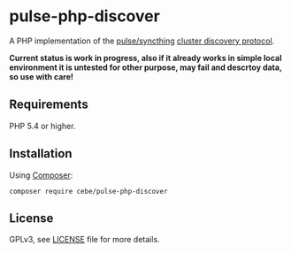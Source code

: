 pulse-php-discover
==================

A PHP implementation of the [pulse/syncthing](https://ind.ie/pulse) [cluster discovery protocol](https://github.com/syncthing/syncthing/blob/master/protocol/DISCOVERY.md).

**Current status is work in progress, also if it already works in simple local environment it is
untested for other purpose, may fail and descrtoy data, so use with care!**

Requirements
------------

PHP 5.4 or higher.

Installation
------------

Using [Composer](http://getcomposer.org):

    composer require cebe/pulse-php-discover

License
-------

GPLv3, see [LICENSE](LICENSE) file for more details.
